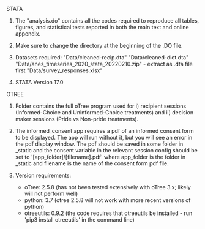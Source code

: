 STATA

1) The "analysis.do" contains all the codes required to reproduce all tables, figures, and statistical tests reported in both the main text and online appendix.

2) Make sure to change the directory at the beginning of the .DO file.

3) Datasets required:
"Data/cleaned-recip.dta"
"Data/cleaned-dict.dta"
"Data/anes_timeseries_2020_stata_20220210.zip" - extract as .dta file first
"Data/survey_responses.xlsx"

4) STATA Version 17.0


OTREE

1) Folder contains the full oTree program used for i) recipient sessions (Informed-Choice and Uninformed-Choice treatments) and ii) decision maker sessions (Pride vs Non-pride treatments).

2) The informed_consent app requires a pdf of an informed consent form to be displayed. The app will run without it, but you will see an error in the pdf display window. The pdf should be saved in some folder in _static and the consent variable in the relevant session config should be set to '[app_folder]/[filename].pdf' where app_folder is the folder in _static and filename is the name of the consent form pdf file.

3) Version requirements:
   - oTree: 2.5.8 (has not been tested extensively with oTree 3.x; likely will not perform well)
   - python: 3.7 (otree 2.5.8 will not work with more recent versions of python)
   - otreeutils: 0.9.2 (the code requires that otreeutils be installed - run 'pip3 install otreeutils' in the command line)
